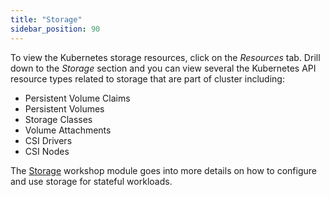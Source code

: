 ```yaml
---
title: "Storage"
sidebar_position: 90
---
```


To view the Kubernetes storage resources, click on the <i>Resources</i> tab. Drill down to the <i>Storage</i> section and you can view several the Kubernetes API resource types related to storage that are part of cluster including: 

- Persistent Volume Claims
- Persistent Volumes
- Storage Classes
- Volume Attachments
- CSI Drivers
- CSI Nodes

The [Storage](../../../fundamentals/storage/) workshop module goes into more details on how to configure and use storage for stateful workloads. 

